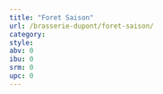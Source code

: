 ```yaml
---
title: "Foret Saison"
url: /brasserie-dupont/foret-saison/
category: 
style: 
abv: 0
ibu: 0
srm: 0
upc: 0
---
```


